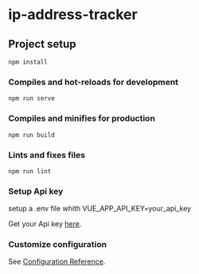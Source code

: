 # ip-address-tracker

## Project setup
```
npm install
```

### Compiles and hot-reloads for development
```
npm run serve
```

### Compiles and minifies for production
```
npm run build
```

### Lints and fixes files
```
npm run lint
```

### Setup Api key

setup a .env file whith VUE_APP_API_KEY=your_api_key

Get your Api key [here](https://geo.ipify.org/).

### Customize configuration
See [Configuration Reference](https://cli.vuejs.org/config/).
